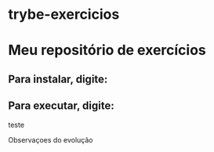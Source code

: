 # trybe-exercicios
# Meu repositório de exercícios
## Para instalar, digite:

## Para executar, digite:

teste

Observaçoes do evolução

